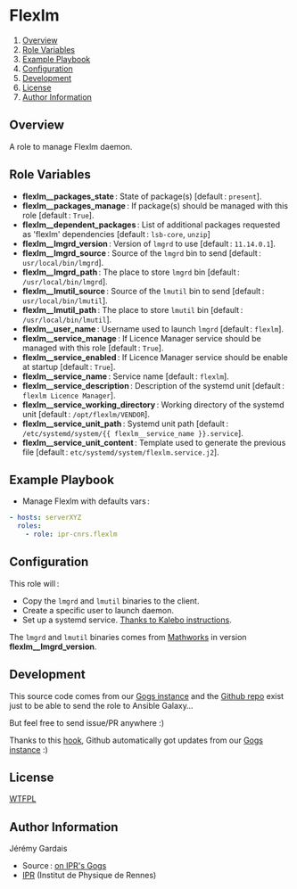 # Flexlm

1. [Overview](#overview)
2. [Role Variables](#role-variables)
3. [Example Playbook](#example-playbook)
4. [Configuration](#configuration)
5. [Development](#development)
6. [License](#license)
7. [Author Information](#author-information)

## Overview

A role to manage Flexlm daemon.

## Role Variables

* **flexlm__packages_state** : State of package(s) [default : `present`].
* **flexlm__packages_manage** : If package(s) should be managed with this role [default : `True`].
* **flexlm__dependent_packages** : List of additional packages requested as 'flexlm' dependencies [default : `lsb-core`, `unzip`]
* **flexlm__lmgrd_version** : Version of `lmgrd` to use [default : `11.14.0.1`].
* **flexlm__lmgrd_source** : Source of the `lmgrd` bin to send [default : `usr/local/bin/lmgrd`].
* **flexlm__lmgrd_path** : The place to store `lmgrd` bin [default : `/usr/local/bin/lmgrd`].
* **flexlm__lmutil_source** : Source of the `lmutil` bin to send [default : `usr/local/bin/lmutil`].
* **flexlm__lmutil_path** : The place to store `lmutil` bin [default : `/usr/local/bin/lmutil`].
* **flexlm__user_name** : Username used to launch `lmgrd` [default : `flexlm`].
* **flexlm__service_manage** : If Licence Manager service should be managed with this role [default : `True`].
* **flexlm__service_enabled** : If Licence Manager service should be enable at startup [default : `True`].
* **flexlm__service_name** : Service name [default : `flexlm`].
* **flexlm__service_description** : Description of the systemd unit [default : `flexlm Licence Manager`].
* **flexlm__service_working_directory** : Working directory of the systemd unit [default : `/opt/flexlm/VENDOR`].
* **flexlm__service_unit_path** : Systemd unit path [default : `/etc/systemd/system/{{ flexlm__service_name }}.service`].
* **flexlm__service_unit_content** : Template used to generate the previous file [default : `etc/systemd/system/flexlm.service.j2`].

## Example Playbook

* Manage Flexlm with defaults vars :

``` yml
- hosts: serverXYZ
  roles:
    - role: ipr-cnrs.flexlm
```

## Configuration

This role will :
* Copy the `lmgrd` and `lmutil` binaries to the client.
* Create a specific user to launch daemon.
* Set up a systemd service. [Thanks to Kalebo instructions][kalebo instruction flexlm systemd].

The `lmgrd` and `lmutil` binaries comes from [Mathworks][mathworks download url] in version **flexlm__lmgrd_version**.

## Development

This source code comes from our [Gogs instance][flexlm source] and the [Github repo][flexlm github] exist just to be able to send the role to Ansible Galaxy…

But feel free to send issue/PR anywhere :)

Thanks to this [hook][gogs to github hook], Github automatically got updates from our [Gogs instance][flexlm source] :)

## License

[WTFPL][wtfpl website]

## Author Information

Jérémy Gardais
* Source : [on IPR's Gogs][flexlm source]
* [IPR][ipr website] (Institut de Physique de Rennes)

[gogs to github hook]: https://stackoverflow.com/a/21998477
[flexlm source]: https://git.ipr.univ-rennes1.fr/cellinfo/ansible.flexlm
[flexlm github]: https://github.com/ipr-cnrs/flexlm
[wtfpl website]: http://www.wtfpl.net/about/
[ipr website]: https://ipr.univ-rennes1.fr/
[mathworks download url]: https://fr.mathworks.com/support/install/license_manager_files.html
[kalebo instruction flexlm systemd]: https://gist.github.com/kalebo/fd39edb6c6e4ebed41f7eab2d9925ebc
